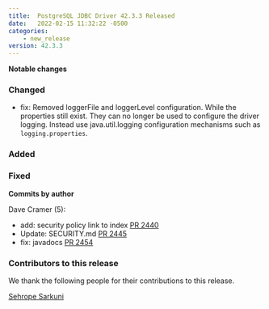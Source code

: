 ```yaml
---
title:  PostgreSQL JDBC Driver 42.3.3 Released
date:   2022-02-15 11:32:22 -0500
categories:
    - new_release
version: 42.3.3
---
```

**Notable changes**

### Changed
- fix: Removed loggerFile and loggerLevel configuration. While the properties still exist. 
  They can no longer be used to configure the driver logging. Instead use java.util.logging
  configuration mechanisms such as `logging.properties`. 

### Added

### Fixed

<!--more-->

**Commits by author**

Dave Cramer (5):

* add: security policy link to index [PR 2440](https://github.com/pgjdbc/pgjdbc/pull/2440)
* Update: SECURITY.md [PR 2445](https://github.com/pgjdbc/pgjdbc/pull/2445)
* fix: javadocs [PR 2454](https://github.com/pgjdbc/pgjdbc/pull/2454)

<a name="contributors_{{ page.version }}"></a>
### Contributors to this release

We thank the following people for their contributions to this release.

[Sehrope Sarkuni](https://github.com/sehrope)  


    
